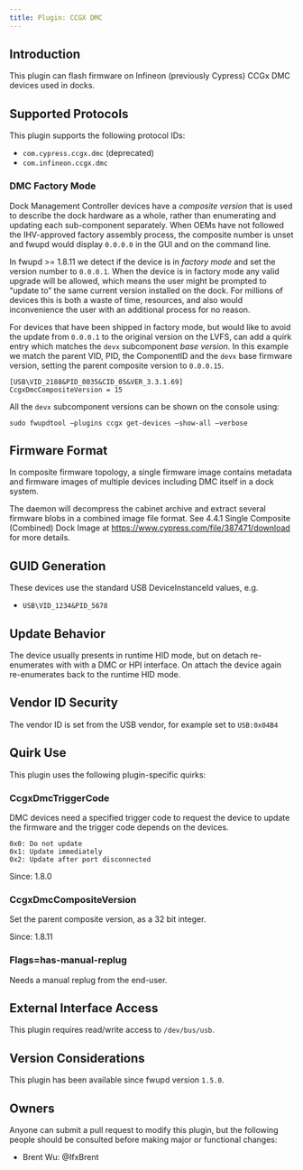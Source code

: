 ```yaml
---
title: Plugin: CCGX DMC
---
```


## Introduction

This plugin can flash firmware on Infineon (previously Cypress) CCGx DMC devices used in docks.

## Supported Protocols

This plugin supports the following protocol IDs:

* `com.cypress.ccgx.dmc` (deprecated)
* `com.infineon.ccgx.dmc`

### DMC Factory Mode

Dock Management Controller devices have a *composite version* that is used to
describe the dock hardware as a whole, rather than enumerating and updating
each sub-component separately.
When OEMs have not followed the IHV-approved factory assembly process, the
composite number is unset and fwupd would display `0.0.0.0` in the GUI and
on the command line.

In fwupd >= 1.8.11 we detect if the device is in *factory mode* and set the
version number to `0.0.0.1`.
When the device is in factory mode any valid upgrade will be allowed, which
means the user might be prompted to “update to” the same current version
installed on the dock.
For millions of devices this is both a waste of time, resources, and also
would inconvenience the user with an additional process for no reason.

For devices that have been shipped in factory mode, but would like to avoid
the update from `0.0.0.1` to the original version on the LVFS, can add a
quirk entry which matches the `devx` subcomponent *base version*.
In this example we match the parent VID, PID, the ComponentID and the `devx`
base firmware version, setting the parent composite version to `0.0.0.15`.

    [USB\VID_2188&PID_0035&CID_05&VER_3.3.1.69]
    CcgxDmcCompositeVersion = 15

All the `devx` subcomponent versions can be shown on the console using:

    sudo fwupdtool –plugins ccgx get-devices –show-all –verbose

## Firmware Format

In composite firmware topology, a single firmware image contains metadata and
firmware images of multiple devices including DMC itself in a dock system.

The daemon will decompress the cabinet archive and extract several firmware
blobs in a combined image file format. See 4.4.1 Single Composite
(Combined) Dock Image at <https://www.cypress.com/file/387471/download>
for more details.

## GUID Generation

These devices use the standard USB DeviceInstanceId values, e.g.

* `USB\VID_1234&PID_5678`

## Update Behavior

The device usually presents in runtime HID mode, but on detach re-enumerates
with with a DMC or HPI interface. On attach the device again re-enumerates
back to the runtime HID mode.

## Vendor ID Security

The vendor ID is set from the USB vendor, for example set to `USB:0x04B4`

## Quirk Use

This plugin uses the following plugin-specific quirks:

### CcgxDmcTriggerCode

DMC devices need a specified trigger code to request the device to update
the firmware and the trigger code depends on the devices.

    0x0: Do not update
    0x1: Update immediately
    0x2: Update after port disconnected

Since: 1.8.0

### CcgxDmcCompositeVersion

Set the parent composite version, as a 32 bit integer.

Since: 1.8.11

### Flags=has-manual-replug

Needs a manual replug from the end-user.

## External Interface Access

This plugin requires read/write access to `/dev/bus/usb`.

## Version Considerations

This plugin has been available since fwupd version `1.5.0`.

## Owners

Anyone can submit a pull request to modify this plugin, but the following people should be
consulted before making major or functional changes:

* Brent Wu: @IfxBrent

